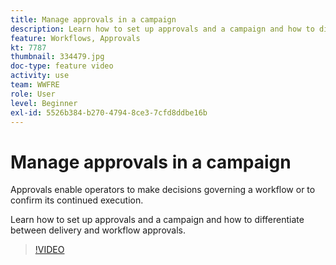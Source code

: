 ```yaml
---
title: Manage approvals in a campaign
description: Learn how to set up approvals and a campaign and how to differentiate between delivery and workflow approvals.
feature: Workflows, Approvals
kt: 7787
thumbnail: 334479.jpg
doc-type: feature video
activity: use
team: WWFRE
role: User
level: Beginner
exl-id: 5526b384-b270-4794-8ce3-7cfd8ddbe16b
---
```

# Manage approvals in a campaign

Approvals enable operators to make decisions governing a workflow or to confirm its continued execution.

Learn how to set up approvals and a campaign and how to differentiate between delivery and workflow approvals.

>[!VIDEO](https://video.tv.adobe.com/v/334479?quality=12&learn=on)
